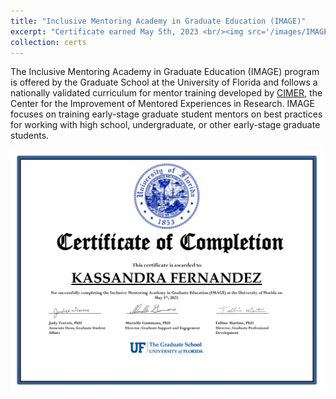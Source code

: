 ```yaml
---
title: "Inclusive Mentoring Academy in Graduate Education (IMAGE)"
excerpt: "Certificate earned May 5th, 2023 <br/><img src='/images/IMAGECert.png' width=500>"
collection: certs
---
```


The Inclusive Mentoring Academy in Graduate Education (IMAGE) program is offered by the Graduate School at the University of Florida and follows a nationally validated curriculum for mentor training developed by [CIMER](https://cimerproject.org/), the Center for the Improvement of Mentored Experiences in Research. IMAGE focuses on training early-stage graduate student mentors on best practices for working with high school, undergraduate, or other early-stage graduate students.

<img src='/images/IMAGECert.png' width=500>
